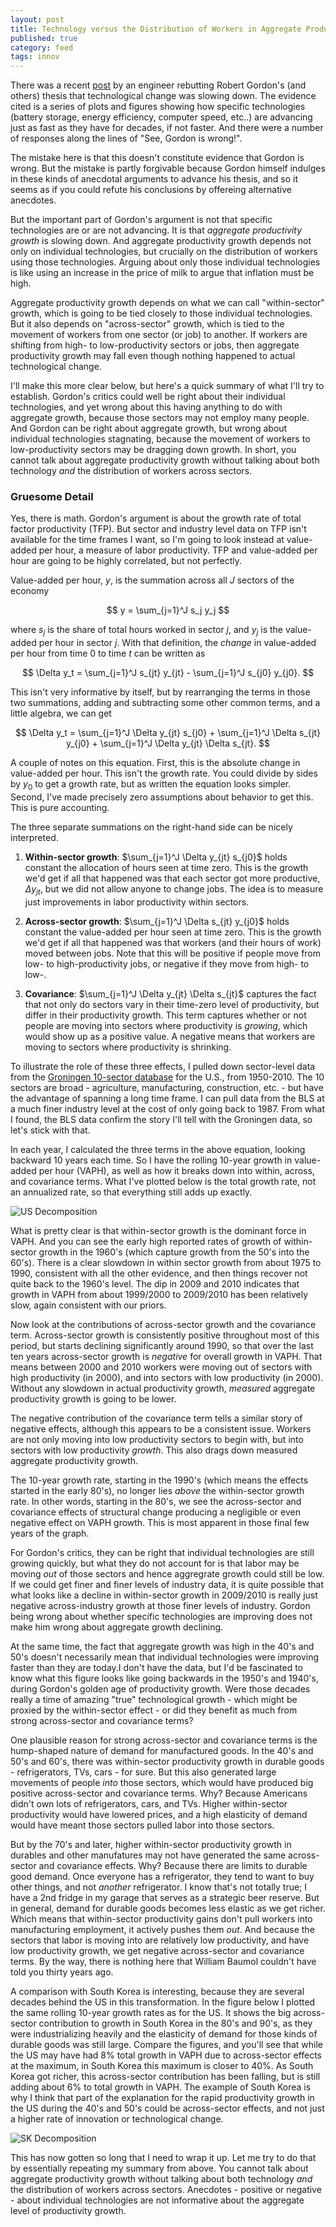 ```yaml
---
layout: post
title: Technology versus the Distribution of Workers in Aggregate Productivity
published: true
category: feed
tags: innov
---
```


There was a recent [post](https://artir.wordpress.com/2016/04/25/no-great-technological-stagnation/) by an engineer rebutting Robert Gordon's (and others) thesis that technological change was slowing down. The evidence cited is a series of plots and figures showing how specific technologies (battery storage, energy efficiency, computer speed, etc..) are advancing just as fast as they have for decades, if not faster. And there were a number of responses along the lines of "See, Gordon is wrong!". 

The mistake here is that this doesn't constitute evidence that Gordon is wrong. But the mistake is partly forgivable because Gordon himself indulges in these kinds of anecdotal arguments to advance his thesis, and so it seems as if you could refute his conclusions by offereing alternative anecdotes. 

But the important part of Gordon's argument is not that specific technologies are or are not advancing. It is that *aggregate productivity growth* is slowing down. And aggregate productivity growth depends not only on individual technologies, but crucially on the distribution of workers using those technologies. Arguing about only those individual technologies is like using an increase in the price of milk to argue that inflation must be high.

Aggregate productivity growth depends on what we can call "within-sector" growth, which is going to be tied closely to those individual technologies. But it also depends on "across-sector" growth, which is tied to the movement of workers from one sector (or job) to another. If workers are shifting from high- to low-productivity sectors or jobs, then aggregate productivity growth may fall even though nothing happened to actual technological change.

I'll make this more clear below, but here's a quick summary of what I'll try to establish. Gordon's critics could well be right about their individual technologies, and yet wrong about this having anything to do with aggregate growth, because those sectors may not employ many people. And Gordon can be right about aggregate growth, but wrong about individual technologies stagnating, because the movement of workers to low-productivity sectors may be dragging down growth. In short, you cannot talk about aggregate productivity growth without talking about both technology *and* the distribution of workers across sectors.

### Gruesome Detail
Yes, there is math. Gordon's argument is about the growth rate of total factor productivity (TFP). But sector and industry level data on TFP isn't available for the time frames I want, so I'm going to look instead at value-added per hour, a measure of labor productivity. TFP and value-added per hour are going to be highly correlated, but not perfectly.

Value-added per hour, $y$, is the summation across all $J$ sectors of the economy

$$
y = \sum_{j=1}^J s_j y_j
$$

where $s_j$ is the share of total hours worked in sector $j$, and $y_j$ is the value-added per hour in sector $j$. With that definition, the *change* in value-added per hour from time 0 to time $t$ can be written as

$$
\Delta y_t = \sum_{j=1}^J s_{jt} y_{jt} - \sum_{j=1}^J s_{j0} y_{j0}.
$$

This isn't very informative by itself, but by rearranging the terms in those two summations, adding and subtracting some other common terms, and a little algebra, we can get

$$
\Delta y_t = \sum_{j=1}^J \Delta y_{jt} s_{j0} + \sum_{j=1}^J \Delta s_{jt} y_{j0} + \sum_{j=1}^J \Delta y_{jt} \Delta s_{jt}.
$$

A couple of notes on this equation. First, this is the absolute change in value-added per hour. This isn't the growth rate. You could divide by sides by $y_0$ to get a growth rate, but as written the equation looks simpler. Second, I've made precisely zero assumptions about behavior to get this. This is pure accounting.

The three separate summations on the right-hand side can be nicely interpreted.

1. **Within-sector growth**: $\sum_{j=1}^J \Delta y_{jt} s_{j0}$ holds constant the allocation of hours seen at time zero. This is the growth we'd get if all that happened was that each sector got more productive, $\Delta y_{jt}$, but we did not allow anyone to change jobs. The idea is to measure just improvements in labor productivity within sectors.

2. **Across-sector growth**: $\sum_{j=1}^J \Delta s_{jt} y_{j0}$ holds constant the value-added per hour seen at time zero. This is the growth we'd get if all that happened was that workers (and their hours of work) moved between jobs. Note that this will be positive if people move from low- to high-productivity jobs, or negative if they move from high- to low-. 

3. **Covariance**: $\sum_{j=1}^J \Delta y_{jt} \Delta s_{jt}$ captures the fact that not only do sectors vary in their time-zero level of productivity, but differ in their productivity growth. This term captures whether or not people are moving into sectors where productivity is *growing*, which would show up as a positive value. A negative means that workers are moving to sectors where productivity is shrinking.

To illustrate the role of these three effects, I pulled down sector-level data from the [Groningen 10-sector database](http://www.rug.nl/research/ggdc/data/10-sector-database) for the U.S., from 1950-2010. The 10 sectors are broad - agriculture, manufacturing, construction, etc. - but have the advantage of spanning a long time frame. I can pull data from the BLS at a much finer industry level at the cost of only going back to 1987. From what I found, the BLS data confirm the story I'll tell with the Groningen data, so let's stick with that.

In each year, I calculated the three terms in the above equation, looking backward 10 years each time. So I have the rolling 10-year growth in value-added per hour (VAPH), as well as how it breaks down into within, across, and covariance terms. What I've plotted below is the total growth rate, not an annualized rate, so that everything still adds up exactly.

![US Decomposition](/assets/fig_us_decomp_10.png)

What is pretty clear is that within-sector growth is the dominant force in VAPH. And you can see the early high reported rates of growth of within-sector growth in the 1960's (which capture growth from the 50's into the 60's). There is a clear slowdown in within sector growth from about 1975 to 1990, consistent with all the other evidence, and then things recover not quite back to the 1960's level. The dip in 2009 and 2010 indicates that growth in VAPH from about 1999/2000 to 2009/2010 has been relatively slow, again consistent with our priors. 

Now look at the contributions of across-sector growth and the covariance term. Across-sector growth is consistently positive throughout most of this period, but starts declining significantly around 1990, so that over the last ten years across-sector growth is *negative* for overall growth in VAPH. That means between 2000 and 2010 workers were moving out of sectors with high productivity (in 2000), and into sectors with low productivity (in 2000). Without any slowdown in actual productivity growth, *measured* aggregate productivity growth is going to be lower. 

The negative contribution of the covariance term tells a similar story of negative effects, although this appears to be a consistent issue. Workers are not only moving into low productivity sectors to begin with, but into sectors with low productivity *growth*. This also drags down measured aggregate productivity growth. 

The 10-year growth rate, starting in the 1990's (which means the effects started in the early 80's), no longer lies *above* the within-sector growth rate. In other words, starting in the 80's, we see the across-sector and covariance effects of structural change producing a negligible or even negative effect on VAPH growth. This is most apparent in those final few years of the graph.

For Gordon's critics, they can be right that individual technologies are still growing quickly, but what they do not account for is that labor may be moving *out* of those sectors and hence aggregrate growth could still be low. If we could get finer and finer levels of industry data, it is quite possible that what looks like a decline in within-sector growth in 2009/2010 is really just negative across-industry growth at those finer levels of industry. Gordon being wrong about whether specific technologies are improving does not make him wrong about aggregate growth declining. 

At the same time, the fact that aggregate growth was high in the 40's and 50's doesn't necessarily mean that individual technologies were improving faster than they are today.I don't have the data, but I'd be fascinated to know what this figure looks like going backwards in the 1950's and 1940's, during Gordon's golden age of productivity growth. Were those decades really a time of amazing "true" technological growth - which might be proxied by the within-sector effect - or did they benefit as much from strong across-sector and covariance terms?

One plausible reason for strong across-sector and covariance terms is the hump-shaped nature of demand for manufactured goods. In the 40's and 50's and 60's, there was within-sector productivity growth in durable goods - refrigerators, TVs, cars - for sure. But this also generated large movements of people *into* those sectors, which would have produced big positive across-sector and covariance terms. Why? Because Americans didn't own lots of refrigerators, cars, and TVs. Higher within-sector productivity would have lowered prices, and a high elasticity of demand would have meant those sectors pulled labor into those sectors.

But by the 70's and later, higher within-sector productivity growth in durables and other manufatures may not have generated the same across-sector and covariance effects. Why? Because there are limits to durable good demand. Once everyone has a refrigerator, they tend to want to buy other things, and not *another* refrigerator. I know that's not totally true; I have a 2nd fridge in my garage that serves as a strategic beer reserve. But in general, demand for durable goods becomes less elastic as we get richer. Which means that within-sector productivity gains don't pull workers into manufacturing employment, it actively pushes them *out*. And because the sectors that labor is moving into are relatively low productivity, and have low productivity growth, we get negative across-sector and covariance terms. By the way, there is nothing here that William Baumol couldn't have told you thirty years ago. 

A comparison with South Korea is interesting, because they are several decades behind the US in this transformation. In the figure below I plotted the same rolling 10-year growth rates as for the US. It shows the big across-sector contribution to growth in South Korea in the 80's and 90's, as they were industrializing heavily and the elasticity of demand for those kinds of durable goods was still large. Compare the figures, and you'll see that while the US may have had 8% total growth in VAPH due to across-sector effects at the maximum, in South Korea this maximum is closer to 40%. As South Korea got richer, this across-sector contribution has been falling, but is still adding about 6% to total growth in VAPH. The example of South Korea is why I think that part of the explanation for the rapid productivity growth in the US during the 40's and 50's could be across-sector effects, and not just a higher rate of innovation or technological change.

![SK Decomposition](/assets/fig_kor_decomp_10.png)

This has now gotten so long that I need to wrap it up. Let me try to do that by essentially repeating my summary from above. You cannot talk about aggregate productivity growth without talking about both technology *and* the distribution of workers across sectors. Anecdotes - positive or negative - about individual technologies are not informative about the aggregate level of productivity growth.